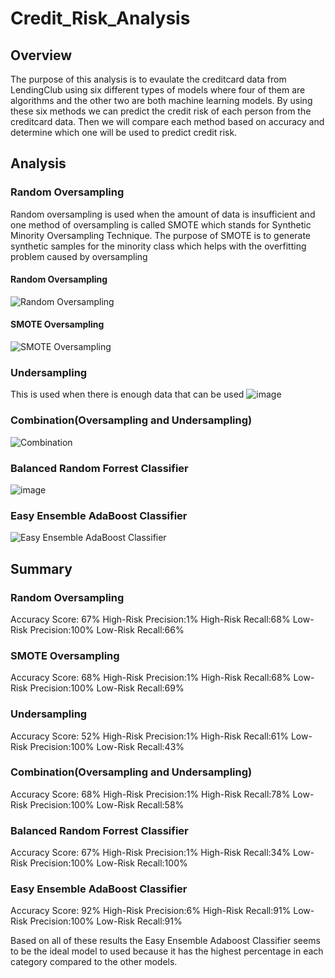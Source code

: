 # Credit_Risk_Analysis
## Overview
The purpose of this analysis is to evaulate the creditcard data from LendingClub using six different types of models where four of them are algorithms and the other two are both machine learning models. By using these six methods we can predict the credit risk of each person from the creditcard data. Then we will compare each method based on accuracy and determine which one will be used to predict credit risk.
## Analysis
### Random Oversampling
Random oversampling is used when the amount of data is insufficient and one method of oversampling is called SMOTE which stands for Synthetic Minority Oversampling Technique. The purpose of SMOTE is to generate synthetic samples for the minority class which helps with the overfitting problem caused by oversampling 
#### Random Oversampling
![Random Oversampling](https://user-images.githubusercontent.com/98357581/174683728-ef67c8f3-30cb-4005-b52c-ec4d1258af49.png)
#### SMOTE Oversampling
![SMOTE Oversampling](https://user-images.githubusercontent.com/98357581/174683821-ee65d75f-0c75-4b84-9ac9-da1f2aef1f02.png)
### Undersampling
This is used when there is enough data that can be used 
![image](https://user-images.githubusercontent.com/98357581/174684050-bb209080-f04b-49e2-8219-73302d4b67eb.png)
### Combination(Oversampling and Undersampling)
![Combination](https://user-images.githubusercontent.com/98357581/174684103-47a91c41-5b97-4242-a0af-173aef964b1f.png)
### Balanced Random Forrest Classifier
![image](https://user-images.githubusercontent.com/98357581/174684210-a2521e86-9bf1-4456-a57a-70ecb33bba0c.png)
### Easy Ensemble AdaBoost Classifier
![Easy Ensemble AdaBoost Classifier](https://user-images.githubusercontent.com/98357581/174684335-ac839ec5-c908-41f1-aef4-7e6ca8a7036a.png)
## Summary
### Random Oversampling
Accuracy Score: 67%
High-Risk Precision:1%      High-Risk Recall:68%
Low-Risk Precision:100%     Low-Risk Recall:66%
### SMOTE Oversampling
Accuracy Score: 68%
High-Risk Precision:1%       High-Risk Recall:68%
Low-Risk Precision:100%     Low-Risk Recall:69%
### Undersampling
Accuracy Score: 52%
High-Risk Precision:1%      High-Risk Recall:61%
Low-Risk Precision:100%     Low-Risk Recall:43%
### Combination(Oversampling and Undersampling)
Accuracy Score: 68%
High-Risk Precision:1%        High-Risk Recall:78%
Low-Risk Precision:100%       Low-Risk Recall:58%
### Balanced Random Forrest Classifier
Accuracy Score: 67%
High-Risk Precision:1%       High-Risk Recall:34%
Low-Risk Precision:100%       Low-Risk Recall:100%
### Easy Ensemble AdaBoost Classifier
Accuracy Score: 92%
High-Risk Precision:6%      High-Risk Recall:91%
Low-Risk Precision:100%     Low-Risk Recall:91%

Based on all of these results the Easy Ensemble Adaboost Classifier seems to be the ideal model to used because it has the highest percentage in each category compared to the other models. 
